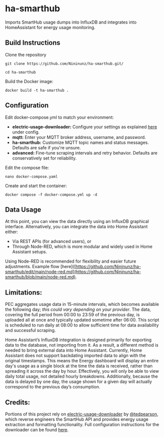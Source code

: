 # ha-smarthub
Imports SmartHub usage dumps into InfluxDB and integrates into HomeAssistant for energy usage monitoring.

## Build Instructions
Clone the repository
```
git clone https://github.com/Nininunz/ha-smarthub.git/
```
```
cd ha-smarthub
```
Build the Docker image:
```
docker build -t ha-smarthub .
```



## Configuration

Edit docker-compose.yml to match your environment:
  - **electric-usage-downloader:** Configure your settings as explained [here](https://github.com/tedpearson/electric-usage-downloader#config) under config.
  - **mqtt:** Enter your MQTT broker address, username, and password.
  - **ha-smarthub:** Customize MQTT topic names and status messages. Defaults are safe if you're unsure.
  - **advanced:** Fine-tune scraping intervals and retry behavior. Defaults are conservatively set for reliability.


Edit the compose file:
```
nano docker-compose.yaml
```

Create and start the container:
```
docker compose -f docker-compose.yml up -d
```


## Data Usage

At this point, you can view the data directly using an InfluxDB graphical interface.
Alternatively, you can integrate the data into Home Assistant either:
  - Via REST APIs (for advanced users), or
  - Through Node-RED, which is more modular and widely used in Home Assistant setups.

Using Node-RED is recommended for flexibility and easier future adjustments. Example flow [here]([https://github.com/Nininunz/ha-smarthub/edit/main/node-red.md](https://github.com/Nininunz/ha-smarthub/blob/main/node-red.md).




## Limitations: 
PEC aggregates usage data in 15-minute intervals, which becomes available the following day; _this could vary depending on your provider_. The data, covering the full period from 00:00 to 23:59 of the previous day, is uploaded all at once and typically updated sometime after 06:00. This script is scheduled to run daily at 08:00 to allow sufficient time for data availability and successful scraping.

Home Assistant’s InfluxDB integration is designed primarily for exporting data to the database, not importing from it. As a result, a different method is needed to bring external data into Home Assistant. Currently, Home Assistant does not support backdating imported data to align with the original timestamps. This means the Energy dashboard will display an entire day's usage as a single block at the time the data is received, rather than spreading it across the day by hour. Effectively, you will only be able to view daily total usage, not detailed hourly breakdowns. Additionally, because the data is delayed by one day, the usage shown for a given day will actually correspond to the previous day’s consumption.


## Credits:

Portions of this project rely on [electric-usage-downloader](https://github.com/tedpearson/electric-usage-downloader) by [@tedpearson](https://github.com/tedpearson), which reverse engineers the SmartHub API and provides energy usage extraction and formatting functionality. Full configuration instructions for the downloader can be found [here](https://github.com/tedpearson/electric-usage-downloader#Config).
